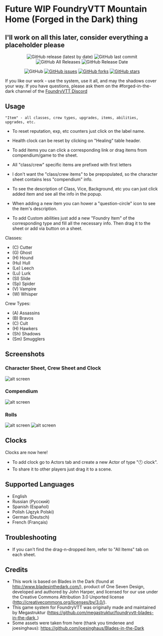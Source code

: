 # Future WIP FoundryVTT Mountain Home (Forged in the Dark) thing

## I'll work on all this later, consider everything a placeholder please

<p align="center">
<img alt="GitHub release (latest by date)" src="https://img.shields.io/github/v/release/dez384/foundryvtt-blades-in-the-dark"> <img alt="GitHub last commit" src="https://img.shields.io/github/last-commit/dez384/foundryvtt-blades-in-the-dark"> <img alt="GitHub All Releases" src="https://img.shields.io/github/downloads/dez384/foundryvtt-blades-in-the-dark/total" /> <img alt="GitHub Release Date" src="https://img.shields.io/github/release-date/dez384/foundryvtt-blades-in-the-dark?label=latest%20release" /> 
</p>
<p align="center">
<img alt="GitHub" src="https://img.shields.io/github/license/dez384/foundryvtt-blades-in-the-dark"> <a href="https://github.com/dez384/foundryvtt-blades-in-the-dark/issues"><img alt="GitHub issues" src="https://img.shields.io/github/issues/dez384/foundryvtt-blades-in-the-dark"></a> <a href="https://github.com/dez384/foundryvtt-blades-in-the-dark/network"><img alt="GitHub forks" src="https://img.shields.io/github/forks/dez384/foundryvtt-blades-in-the-dark"></a> <a href="https://github.com/dez384/foundryvtt-blades-in-the-dark/stargazers"><img alt="GitHub stars" src="https://img.shields.io/github/stars/dez384/foundryvtt-blades-in-the-dark"></a> 
</p>

If you like our work - use the system, use it all, and may the shadows cover your way.
If you have questions, please ask them on the #forged-in-the-dark channel of the [FoundryVTT Discord](https://discord.gg/foundryvtt)

## Usage
`"Item" - all classes, crew types, upgrades, items, abilities, upgrades, etc.`

- To reset reputation, exp, etc counters just click on the label name.
- Health clock can be reset by clicking on "Healing" table header.
- To add items you can click a corresponding link or drag items from compendium/game to the sheet.
- All "class/crew" specific items are prefixed with first letters

- I don't want the "class/crew items" to be prepopulated, so the character sheet contains less "compendium" info.
- To see the description of Class, Vice, Background, etc you can just click added item and see all the info in the popup.
- When adding a new item you can hower a "question-circle" icon to see the item's description.
- To add Custom abilities just add a new "Foundry Item" of the corresponding type and fill all the necessary info. Then drag it to the sheet or add via button on a sheet.

Classes:
- (C)  Cutter
- (G)  Ghost
- (H)  Hound
- (Hu) Hull
- (Le) Leech
- (Lu) Lurk
- (Sl) Slide
- (Sp) Spider
- (V)  Vampire
- (W)  Whisper

Crew Types:
- (A)  Assassins
- (B)  Bravos
- (C)  Cult
- (H)  Hawkers
- (Sh) Shadows
- (Sm) Smugglers

## Screenshots

### Character Sheet, Crew Sheet and Clock
![alt screen][screenshot_all]

### Compendium
![alt screen][screenshot_compendium]

### Rolls
![alt screen][screenshot_roll_1]
![alt screen][screenshot_roll_2]

## Clocks
Clocks are now here!
- To add clock go to Actors tab and create a new Actor of type "🕛 clock".
- To share it to other players just drag it to a scene.

## Supported Languages
- English
- Russian (Русский)
- Spanish (Español)
- Polish (Język Polski)
- German (Deutsch)
- French (Français)

## Troubleshooting
- If you can't find the drag-n-dropped item, refer to "All Items" tab on each sheet.

## Credits
- This work is based on Blades in the Dark (found at http://www.bladesinthedark.com/), product of One Seven Design, developed and authored by John Harper, and licensed for our use under the Creative Commons Attribution 3.0 Unported license (http://creativecommons.org/licenses/by/3.0/).
- This game system for FoundryVTT was originally made and maintained by Megastruktur (https://github.com/megastruktur/foundryvtt-blades-in-the-dark_)
- Some assets were taken from here (thank you  timdenee and joesinghaus): https://github.com/joesinghaus/Blades-in-the-Dark


[screenshot_all]: ./images/screenshot_all.png "screenshot_all"
[screenshot_compendium]: ./images/screenshot_compendium.png "screenshot_compendium"
[screenshot_roll_1]: ./images/screenshot_roll_1.png "screenshot_roll_1"
[screenshot_roll_2]: ./images/screenshot_roll_2.png "screenshot_roll_2"
